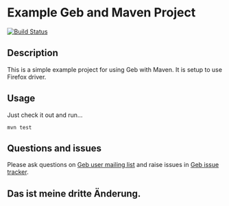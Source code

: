 # Example Geb and Maven Project

[![Build Status][build_status]](https://snap-ci.com/geb/geb-example-maven/branch/master)

## Description

This is a simple example project for using Geb with Maven. It is setup to use Firefox driver.

## Usage

Just check it out and run…

    mvn test

## Questions and issues

Please ask questions on [Geb user mailing list][mailing_list] and raise issues in [Geb issue tracker][issue_tracker].


[build_status]: https://snap-ci.com/geb/geb-example-maven/branch/master/build_image "Build Status"
[mailing_list]: https://groups.google.com/forum/#!forum/geb-user
[issue_tracker]: https://github.com/geb/issues/issues

## Das ist meine dritte Änderung.
